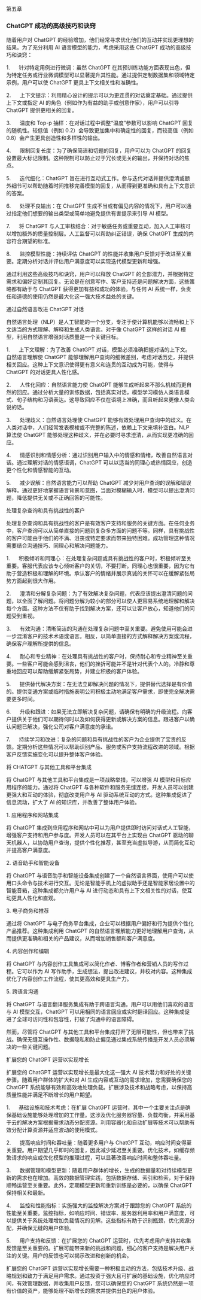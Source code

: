 第五章

### ChatGPT 成功的高级技巧和诀窍

随着用户对 ChatGPT 的经验增加，他们经常寻求优化他们的互动并实现更理想的结果。为了充分利用 AI 语言模型的能力，考虑采用这些 ChatGPT 成功的高级技巧和诀窍：

1.      针对特定用例进行微调：虽然 ChatGPT 在其预训练功能方面表现出色，但为特定任务或行业微调模型可以显著提升其性能。通过提供定制数据集和领域特定示例，用户可以使 ChatGPT 更具上下文相关性和准确性。

2.      上下文提示：利用精心设计的提示可以为更连贯的对话奠定基础。通过提供上下文或指定 AI 的角色（例如作为有益的助手或创意作家），用户可以引导 ChatGPT 提供更相关的回复。

3.      温度和 Top-p 抽样：在对话过程中调整“温度”参数可以影响 ChatGPT 回复的随机性。较低值（例如 0.2）会导致更加集中和确定性的回复，而较高值（例如 0.8）会产生更具创造性和多样性的输出。

4.      限制回复长度：为了确保简洁和切题的回复，用户可以为 ChatGPT 的回复设置最大标记限制。这种限制可以防止过于冗长或无关的输出，并保持对话的焦点。

5.      迭代细化：ChatGPT 旨在进行互动式工作。参与迭代对话并提供澄清或额外细节可以帮助随着时间推移完善模型的回复，从而得到更准确和具有上下文意识的答案。

6.      处理不良输出：在 ChatGPT 生成不当或有偏见内容的情况下，用户可以通过指定他们想要的输出类型或简单地避免提供有害提示来引导 AI 模型。

7.      将 ChatGPT 与人工审核结合：对于敏感任务或重要互动，加入人工审核可以增加额外的质量控制层。人工监督可以帮助纠正错误，确保 ChatGPT 生成的内容符合期望的标准。

8.      监控模型性能：持续评估 ChatGPT 的性能并收集用户反馈对于改进至关重要。定期分析对话并评估用户满意度可以实现迭代模型更新和增强。

通过利用这些高级技巧和诀窍，用户可以释放 ChatGPT 的全部潜力，并根据特定需求和偏好定制其回复。无论是在创意写作、客户支持还是问题解决方面，这些策略都有助于与 ChatGPT 获得更加有益和成功的体验。与任何 AI 系统一样，负责任和道德的使用仍然是最大化这一强大技术益处的关键。

通过自然语言改进 ChatGPT 对话

自然语言处理（NLP）是人工智能的一个分支，专注于使计算机能够以流畅和上下文适当的方式理解、解释和生成人类语言。对于像 ChatGPT 这样的对话 AI 模型，利用自然语言增强对话质量是一个关键目标。

1.      上下文理解：为了改善 ChatGPT 对话，模型必须准确把握对话的上下文。自然语言理解使 ChatGPT 能够理解用户查询的细微差别，考虑对话历史，并提供相关回应。这种上下文意识使得更有意义和连贯的互动成为可能，使得与 ChatGPT 的对话更具人性化感。

2.      人性化回应：自然语言能力使 ChatGPT 能够生成听起来不那么机械而更自然的回应。通过分析大量的训练数据，包括真实对话，模型学习模仿人类语言模式、句子结构和习语表达。这导致回应不仅在语境上准确，而且听起来更像人类会说的话。

3.      处理歧义：自然语言处理使 ChatGPT 能够有效处理用户查询中的歧义。在人类对话中，人们经常发表模棱或不完整的陈述，依赖上下文来填补空白。NLP 算法使 ChatGPT 能够处理这种歧义，并在必要时寻求澄清，从而实现更准确的回应。

4.      情感识别和情感分析：通过识别用户输入中的情感和情绪，改善自然语言对话。通过理解对话的情感语调，ChatGPT 可以以适当的同理心或热情回应，创造更个性化和情感智能的互动。

5.      减少误解：自然语言能力可以帮助 ChatGPT 减少对用户查询的误解和错误解释。通过更好地掌握语言背景和意图，当面对模糊输入时，模型可以提出澄清问题，降低提供无关或不正确回答的可能性。

处理复杂查询和具有挑战性的客户

处理复杂查询和具有挑战性的客户是有效客户支持和服务的关键方面。在任何业务中，客户查询可以从简单直接的问题到复杂多方面的问题不等。同样，具有挑战性的客户可能由于他们的不满、沮丧或特定要求而带来独特困难。成功管理这种情况需要结合沟通技巧、同理心和解决问题能力。

1.      积极倾听和同理心：在处理复杂问题或具有挑战性的客户时，积极倾听至关重要。客服代表应该专心倾听客户的关切，不要打断。同理心也很重要，因为它有助于营造积极和理解的环境。承认客户的情绪并展示真诚的关怀可以在缓解紧张局势方面起到很大作用。

2.      澄清和分解复杂问题：为了有效解决复杂问题，代表应该提出澄清问题的问题，以全面了解问题。将问题分解为较小的部分可以使人更容易系统地理解和解决每个方面。这种方法不仅有助于找到解决方案，还可以让客户放心，知道他们的问题受到重视。

3.      有效沟通：清晰简洁的沟通在处理复杂问题中至关重要。避免使用可能会进一步混淆客户的技术术语或语言。相反，以简单直接的方式解释解决方案或流程，确保客户理解所提供的信息。

4.      耐心和专业精神：在处理具有挑战性的客户时，保持耐心和专业精神至关重要。一些客户可能会感到沮丧，他们的挫折可能并不是针对代表个人的。冷静和尊重地回应可以帮助缓解紧张局势，并建立积极的客户体验。

5.      提供替代解决方案：在无法立即解决问题的情况下，提供替代选择是有价值的。提供变通方案或临时措施表明公司积极主动地满足客户需求，即使完全解决需要更多时间。

6.      升级和跟进：如果无法立即解决复杂问题，请确保有明确的升级流程。向客户提供关于他们可以期待何时以及如何获得更新或解决方案的信息。跟进客户以确认问题已解决，强化公司对客户满意度的承诺。

7.      持续学习和改进：复杂的问题和具有挑战性的客户为企业提供了宝贵的反馈。定期分析这些情况可以帮助识别产品、服务或客户支持流程改进的领域。根据客户反馈实施变化可以提升整体客户体验。

将 CHATGPT 与其他工具和平台集成

将 ChatGPT 与其他工具和平台集成是一项战略举措，可以增强 AI 模型和目标应用程序的能力。通过将 ChatGPT 与各种软件和服务无缝连接，开发人员可以创建更强大和互动的体验，彻底改变用户与 AI 驱动系统互动的方式。这种集成促进了信息流动，扩大了 AI 的知识库，并改善了整体用户体验。

1\. 应用程序和网站集成

将 ChatGPT 集成到应用程序和网站中可以为用户提供即时访问对话式人工智能，增强客户支持和用户参与度。开发人员可以在其平台上实现由 ChatGPT 驱动的聊天机器人，以协助用户查询，提供个性化推荐，甚至充当虚拟导游，从而简化互动并提高客户满意度。

2\. 语音助手和智能设备

将 ChatGPT 与语音助手和智能设备集成创建了一个自然语言界面，使用户可以使用口头命令与技术进行交互。无论是智能手机上的虚拟助手还是智能家居设置中的智能音箱，这种集成都允许用户与 AI 进行动态和具有上下文相关性的对话，使互动更具人性化和直观。

3\. 电子商务和推荐

通过将 ChatGPT 与电子商务平台集成，企业可以根据用户偏好和行为提供个性化产品推荐。这种集成利用 ChatGPT 的自然语言理解能力更好地理解用户查询，从而提供更准确和相关的产品建议，从而增加销售额和客户满意度。

4\. 内容创作和编辑

将 ChatGPT 与内容创作工具集成可以简化作者、博客作者和营销人员的写作过程。它可以作为 AI 写作助手，生成想法，提出改进建议，并校对内容。这种集成优化了内容创作工作流程，使其更高效和更具生产力。

5\. 跨语言沟通

将 ChatGPT 与语言翻译服务集成有助于跨语言沟通。用户可以用他们喜欢的语言与 AI 模型交互，ChatGPT 可以用相同的语言回应或实时翻译回应。这种集成促进了全球可访问性和包容性，打破了沟通中的语言障碍。

然而，尽管将 ChatGPT 与其他工具和平台集成打开了无限可能性，但也带来了挑战。确保无缝互操作性、数据隐私和防止偏见通过集成系统传播是开发人员必须解决的一些关键问题。

扩展您的 ChatGPT 运营以实现增长

扩展您的 ChatGPT 运营以实现增长是最大化这一强大 AI 技术潜力和好处的关键步骤。随着用户群体的扩大和对 AI 生成内容或互动的需求增加，您需要确保您的 ChatGPT 系统能够有效和高效地处理负载。扩展涉及技术和战略考虑，以保持高质量性能并满足不断增长的用户期望。

1.      基础设施和技术考虑：在扩展 ChatGPT 运营时，其中一个主要关注点是确保基础设施能够处理增加的工作量。这涉及优化服务器容量、负载均衡，并采用基于云的解决方案根据需求动态分配资源。利用容器化和自动扩展等技术可以帮助有效分配计算资源并适应波动的使用模式。

2.      提高响应时间和吞吐量：随着更多用户与 ChatGPT 互动，响应时间变得至关重要。用户期望几乎即时的回复，因此减少延迟至关重要。优化技术，如缓存频繁请求的响应或优化模型的推理过程，可以显著改善响应时间和整体吞吐量。

3.      数据管理和模型更新：随着用户群体的增长，生成的数据量和对持续模型更新的需求也在增加。高效的数据管理实践，包括数据存储、索引和检索，对于保持顺畅运营至关重要。此外，定期模型更新和重新训练是必要的，以确保 ChatGPT 保持相关和最新。

4.      监控和性能指标：实施强大的监控解决方案对于跟踪您的 ChatGPT 系统的性能至关重要。监控指标，如响应时间、错误率、服务器利用率和用户满意度，可以提供关于系统处理增加负载情况的见解。这些指标有助于识别瓶颈，优化资源分配，并确保无缝的用户体验。

5.      用户支持和反馈：在扩展您的 ChatGPT 运营时，优先考虑用户支持并收集反馈是至关重要的。扩展可能带来新的挑战和问题，细心的客户支持是解决用户关注的关键。用户的反馈也可以揭示改进和创新的机会。

扩展您的 ChatGPT 运营以实现增长需要一种积极主动的方法，包括技术升级、战略规划和致力于满足用户需求。通过投资于强大且可扩展的基础设施，优化响应时间，有效管理数据，并收集用户反馈，您可以确保您的 ChatGPT 系统仍然是一项有价值的资产，能够处理不断增长的需求并提供出色的用户体验。

